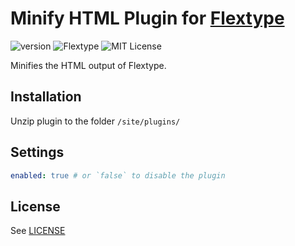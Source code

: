 # Minify HTML Plugin for [Flextype](http://flextype.org/)
![version](https://img.shields.io/badge/version-1.0.1-brightgreen.svg?style=flat-square)
![Flextype](https://img.shields.io/badge/Flextype-0.7,0-green.svg?style=flat-square)
![MIT License](https://img.shields.io/badge/license-MIT-blue.svg?style=flat-square)

Minifies the HTML output of Flextype.

## Installation
Unzip plugin to the folder `/site/plugins/`

## Settings

```yaml
enabled: true # or `false` to disable the plugin
```

## License
See [LICENSE](https://github.com/flextype-plugins/minify-html/blob/master/LICENSE)
